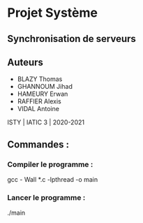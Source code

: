 # Projet Système
## Synchronisation de serveurs

## Auteurs
* BLAZY Thomas
* GHANNOUM Jihad
* HAMEURY Erwan
* RAFFIER Alexis
* VIDAL Antoine

ISTY | IATIC 3 | 2020-2021

## Commandes :

### Compiler le programme :
gcc - Wall *.c -lpthread -o main


### Lancer le programme :
./main
